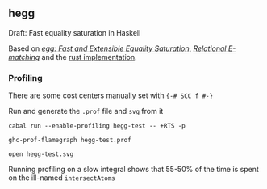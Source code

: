 ## hegg

Draft: Fast equality saturation in Haskell

Based on [*egg: Fast and Extensible Equality Saturation*](https://arxiv.org/pdf/2004.03082.pdf), [*Relational E-matching*](https://arxiv.org/pdf/2108.02290.pdf) and the [rust implementation](https://github.com/egraphs-good/egg).

### Profiling

There are some cost centers manually set with `{-# SCC f #-}`

Run and generate the `.prof` file and `svg` from it
```
cabal run --enable-profiling hegg-test -- +RTS -p

ghc-prof-flamegraph hegg-test.prof

open hegg-test.svg
```

Running profiling on a slow integral shows that 55-50% of the time is spent on the
ill-named `intersectAtoms`
